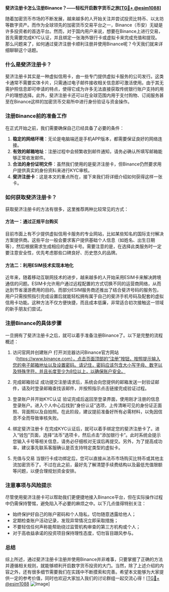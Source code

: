 **斐济注册卡怎么注册Binance？——轻松开启数字货币之旅[[TG💪+ @esim1088](https://t.me/s/esim1088)]**

随着加密货币市场的不断发展，越来越多的人开始关注并尝试投资比特币、以太坊等数字资产。而作为全球领先的加密货币交易平台之一，Binance（币安）无疑是许多投资者的首选平台。然而，对于国内用户来说，想要在Binance上进行交易，首先需要完成KYC认证，并且绑定一张海外银行卡或虚拟卡来完成充值和提现。那么问题来了，如何通过斐济注册卡顺利注册并使用Binance呢？今天我们就来详细聊聊这个话题。

### 什么是斐济注册卡？

斐济注册卡其实是一种虚拟信用卡，由一些专门提供虚拟卡服务的公司发行。这类卡通常不需要实体卡片，只需通过电子邮件接收相关信息即可激活使用。由于其无需护照信息即可申请的特点，使得它成为许多无法直接获取传统银行账户支持的用户的理想选择。此外，斐济注册卡还可以在全球范围内用于支付购物、订阅服务甚至在Binance这样的加密货币交易所中进行身份验证与资金操作。

### 注册Binance前的准备工作

在正式开始之前，我们需要确保自己已经具备了必要的条件：

1. **稳定的网络环境**：无论是电脑端还是手机APP版本，都需要保证良好的网络连接。
2. **有效的邮箱地址**：注册过程中会频繁收到邮件通知，请务必确认所填写邮箱能够正常收发邮件。
3. **合法的身份证明文件**：虽然我们使用的是斐济注册卡，但Binance仍然要求用户提供真实的身份资料来进行KYC审核。
4. **斐济注册卡**：这是本文的重点所在，接下来我们将详细介绍如何获得这样一张卡。

### 如何获取斐济注册卡？

获取斐济注册卡的方法有很多，这里推荐两种比较常见的方式：

#### 方法一：通过正规平台购买
目前市面上有不少提供虚拟信用卡服务的专业网站，比如某些知名的国际支付解决方案提供商。这些平台一般会要求客户提供基础个人信息（如姓名、出生日期等），然后根据需求生成相应的虚拟卡号。需要注意的是，在选择此类服务时一定要注意安全性，优先考虑那些口碑良好、历史悠久的品牌。

#### 方法二：利用ESIM技术实现本地化
近年来，随着移动互联网技术的进步，越来越多的人开始采用ESIM卡来解决跨境通信的问题。ESIM卡允许用户通过远程配置的方式切换不同的运营商网络，从而达到节省漫游费用的目的。而部分ESIM服务商还推出了结合斐济号码的服务包，用户只需按照指引完成设置后就能轻松拥有属于自己的斐济手机号码及配套的虚拟信用卡功能。这种方法不仅方便快捷，而且成本低廉，非常适合初次接触这一领域的新手朋友们尝试。

### 注册Binance的具体步骤

一旦拥有了斐济注册卡之后，就可以着手准备注册Binance了。以下是完整的流程概述：

1. 访问官网并创建账户
   打开浏览器访问Binance官方网站（https://www.binance.com），点击页面顶部的“注册”按钮，按照提示输入您的电子邮箱地址以及设置密码。请记住，密码应该包含大小写字母、数字以及特殊字符，并且长度至少为8位以上，以确保账户安全。

2. 完成邮箱验证
   成功提交注册请求后，系统会向您提供的邮箱发送一封验证邮件，请及时登录邮箱查找该邮件，并按照指示点击链接完成验证过程。

3. 登录账户并开始KYC认证
   验证完成后返回至登录界面，使用刚才注册的信息登录账户。进入个人中心后找到“身份认证”选项，上传清晰可见的身份证正面照、背面照以及自拍照。在此阶段，建议提前准备好所有必需材料，以免因信息不全而导致审核失败。

4. 绑定斐济注册卡
   在完成KYC认证后，就可以着手绑定您的斐济注册卡了。进入“钱包”页面，选择“法币”选项卡，然后点击“添加银行卡”。此时系统会提示您输入卡号等相关信息，请务必仔细核对无误后再提交。另外，为了提高成功率，建议事先联系客服确认是否支持特定类型的虚拟卡。

5. 充值与交易
   当银行卡成功绑定后，您可以直接从法币市场购买比特币或其他主流加密货币了。不过在此之前，最好先了解清楚手续费结构以及最低充值限额等问题，以便合理规划资金安排。

### 注意事项与风险提示

尽管使用斐济注册卡可以帮助我们更便捷地接入Binance平台，但在实际操作过程中仍需保持警惕，避免陷入不必要的麻烦之中。以下几点值得特别关注：

- 始终保护好自己的账户密码和个人隐私，切勿随意透露给他人；
- 定期检查账户活动记录，发现异常情况立即采取措施；
- 不要轻信任何声称能帮助绕过监管机构审查的第三方机构或个人；
- 对于高收益承诺的投资项目保持理性态度，切勿盲目跟风参与。

### 总结

综上所述，通过斐济注册卡注册并使用Binance并非难事，只要掌握了正确的方法并遵循相关规则，就能够顺利开启数字货币投资的大门。当然，除了上述介绍的内容之外，还有很多细节需要我们在实践中不断摸索和完善。希望本文能够为大家提供一定的参考价值，同时也欢迎大家加入我们的讨论群组一起交流心得！[[TG💪+ @esim1088](https://t.me/s/esim1088) ![Image](https://i.postimg.cc/4NQfJmqS/Snipaste-2025-05-13-00-14-12.png)]